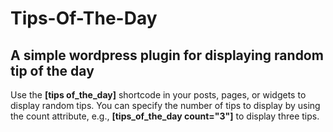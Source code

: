 # Tips-Of-The-Day
A simple wordpress plugin for displaying random tip of the day
------------------------------------------------------------------
Use the <strong>[tips of_the_day]</strong> shortcode in your posts, pages, or widgets to display random tips. You can specify the number of tips to display by using the count attribute, e.g., <strong>[tips_of_the_day count="3"]</strong> to display three tips.

